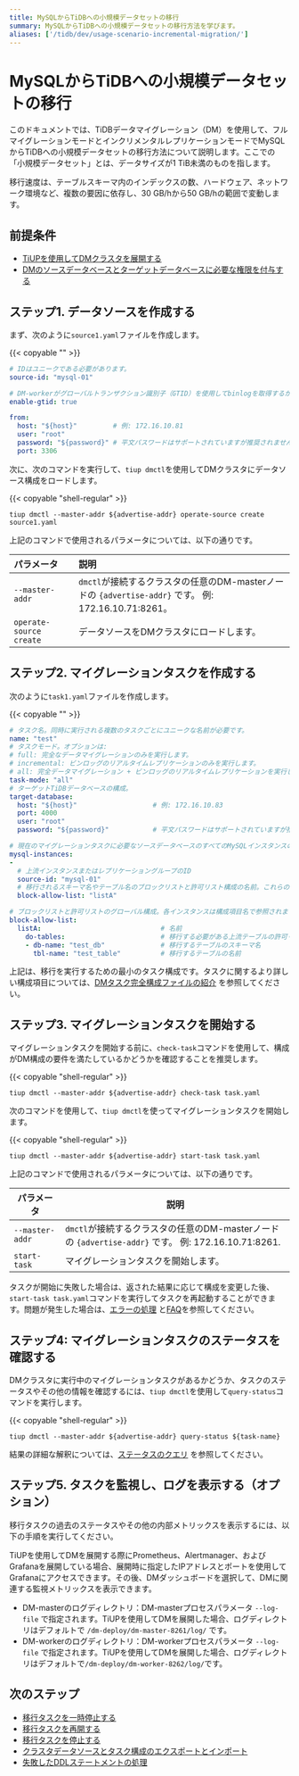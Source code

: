 ```yaml
---
title: MySQLからTiDBへの小規模データセットの移行
summary: MySQLからTiDBへの小規模データセットの移行方法を学びます。
aliases: ['/tidb/dev/usage-scenario-incremental-migration/']
---
```


# MySQLからTiDBへの小規模データセットの移行

このドキュメントでは、TiDBデータマイグレーション（DM）を使用して、フルマイグレーションモードとインクリメンタルレプリケーションモードでMySQLからTiDBへの小規模データセットの移行方法について説明します。ここでの「小規模データセット」とは、データサイズが1 TiB未満のものを指します。

移行速度は、テーブルスキーマ内のインデックスの数、ハードウェア、ネットワーク環境など、複数の要因に依存し、30 GB/hから50 GB/hの範囲で変動します。<!--DMを使用した移行プロセスは、次の図に示されています。-->

<!--/media/dm/migrate-with-dm.png-->

## 前提条件

- [TiUPを使用してDMクラスタを展開する](/dm/deploy-a-dm-cluster-using-tiup.md)
- [DMのソースデータベースとターゲットデータベースに必要な権限を付与する](/dm/dm-worker-intro.md)

## ステップ1. データソースを作成する

まず、次のように`source1.yaml`ファイルを作成します。

{{< copyable "" >}}

```yaml
# IDはユニークである必要があります。
source-id: "mysql-01"

# DM-workerがグローバルトランザクション識別子（GTID）を使用してbinlogを取得するかどうかを構成します。GTIDを有効にするには、上流のMySQLでGTIDを有効にしている必要があります。上流のMySQLが自動ソース・レプリカの切り替えを持っている場合、GTIDモードが必要です。
enable-gtid: true

from:
  host: "${host}"         # 例: 172.16.10.81
  user: "root"
  password: "${password}" # 平文パスワードはサポートされていますが推奨されません。パスワードを使用する前に、平文パスワードを暗号化するためにdmctl encryptを使用することをお勧めします。
  port: 3306
```

次に、次のコマンドを実行して、`tiup dmctl`を使用してDMクラスタにデータソース構成をロードします。

{{< copyable "shell-regular" >}}

```shell
tiup dmctl --master-addr ${advertise-addr} operate-source create source1.yaml
```

上記のコマンドで使用されるパラメータについては、以下の通りです。

|パラメータ|説明|
|  :-        |    :-           |
|`--master-addr`  |`dmctl`が接続するクラスタの任意のDM-masterノードの `{advertise-addr}` です。 例: 172.16.10.71:8261。
|`operate-source create`|データソースをDMクラスタにロードします。|

## ステップ2. マイグレーションタスクを作成する

次のように`task1.yaml`ファイルを作成します。

{{< copyable "" >}}

```yaml
# タスク名。同時に実行される複数のタスクごとにユニークな名前が必要です。
name: "test"
# タスクモード。オプションは:
# full: 完全なデータマイグレーションのみを実行します。
# incremental: ビンロッグのリアルタイムレプリケーションのみを実行します。
# all: 完全データマイグレーション + ビンロッグのリアルタイムレプリケーションを実行します。
task-mode: "all"
# ターゲットTiDBデータベースの構成。
target-database:
  host: "${host}"                   # 例: 172.16.10.83
  port: 4000
  user: "root"
  password: "${password}"           # 平文パスワードはサポートされていますが推奨されません。パスワードを使用する前に、平文パスワードを暗号化するためにdmctl encryptを使用することをお勧めします。

# 現在のマイグレーションタスクに必要なソースデータベースのすべてのMySQLインスタンスの構成。
mysql-instances:
-
  # 上流インスタンスまたはレプリケーショングループのID
  source-id: "mysql-01"
  # 移行されるスキーマ名やテーブル名のブロックリストと許可リスト構成の名前。これらの名前は、ブロックリストと許可リストのグローバル構成を参照するために使用されます。グローバル構成については、以下の`block-allow-list`の構成を参照してください。
  block-allow-list: "listA"

# ブロックリストと許可リストのグローバル構成。各インスタンスは構成項目名で参照されます。
block-allow-list:
  listA:                              # 名前
    do-tables:                        # 移行する必要がある上流テーブルの許可リスト
    - db-name: "test_db"              # 移行するテーブルのスキーマ名
      tbl-name: "test_table"          # 移行するテーブルの名前

```

上記は、移行を実行するための最小のタスク構成です。タスクに関するより詳しい構成項目については、[DMタスク完全構成ファイルの紹介](/dm/task-configuration-file-full.md) を参照してください。

## ステップ3. マイグレーションタスクを開始する

マイグレーションタスクを開始する前に、`check-task`コマンドを使用して、構成がDM構成の要件を満たしているかどうかを確認することを推奨します。

{{< copyable "shell-regular" >}}

```shell
tiup dmctl --master-addr ${advertise-addr} check-task task.yaml
```

次のコマンドを使用して、`tiup dmctl`を使ってマイグレーションタスクを開始します。

{{< copyable "shell-regular" >}}

```shell
tiup dmctl --master-addr ${advertise-addr} start-task task.yaml
```

上記のコマンドで使用されるパラメータについては、以下の通りです。

|パラメータ|説明|
|     -    |     -     |
|`--master-addr`|`dmctl`が接続するクラスタの任意のDM-masterノードの `{advertise-addr}` です。 例: 172.16.10.71:8261. |
|`start-task`|マイグレーションタスクを開始します。|

タスクが開始に失敗した場合は、返された結果に応じて構成を変更した後、`start-task task.yaml`コマンドを実行してタスクを再起動することができます。問題が発生した場合は、[エラーの処理](/dm/dm-error-handling.md) と[FAQ](/dm/dm-faq.md)を参照してください。

## ステップ4: マイグレーションタスクのステータスを確認する

DMクラスタに実行中のマイグレーションタスクがあるかどうか、タスクのステータスやその他の情報を確認するには、`tiup dmctl`を使用して`query-status`コマンドを実行します。

{{< copyable "shell-regular" >}}

```shell
tiup dmctl --master-addr ${advertise-addr} query-status ${task-name}
```

結果の詳細な解釈については、[ステータスのクエリ](/dm/dm-query-status.md) を参照してください。

## ステップ5. タスクを監視し、ログを表示する（オプション）

移行タスクの過去のステータスやその他の内部メトリックスを表示するには、以下の手順を実行してください。

TiUPを使用してDMを展開する際にPrometheus、Alertmanager、およびGrafanaを展開している場合、展開時に指定したIPアドレスとポートを使用してGrafanaにアクセスできます。その後、DMダッシュボードを選択して、DMに関連する監視メトリックスを表示できます。

- DM-masterのログディレクトリ：DM-masterプロセスパラメータ `--log-file` で指定されます。TiUPを使用してDMを展開した場合、ログディレクトリはデフォルトで `/dm-deploy/dm-master-8261/log/` です。
- DM-workerのログディレクトリ：DM-workerプロセスパラメータ `--log-file` で指定されます。TiUPを使用してDMを展開した場合、ログディレクトリはデフォルトで`/dm-deploy/dm-worker-8262/log/`です。

## 次のステップ

- [移行タスクを一時停止する](/dm/dm-pause-task.md)
- [移行タスクを再開する](/dm/dm-resume-task.md)
- [移行タスクを停止する](/dm/dm-stop-task.md)
- [クラスタデータソースとタスク構成のエクスポートとインポート](/dm/dm-export-import-config.md)
- [失敗したDDLステートメントの処理](/dm/handle-failed-ddl-statements.md)